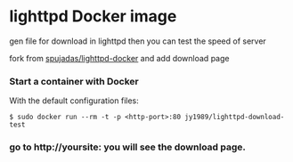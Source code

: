 # lighttpd Docker image

gen file for download in lighttpd then you can test the speed of server

fork from [spujadas/lighttpd-docker](https://github.com/spujadas/lighttpd-docker)  and add download page

### Start a container with Docker

With the default configuration files:

	$ sudo docker run --rm -t -p <http-port>:80 jy1989/lighttpd-download-test

### go to http://yoursite:<http-port>  you will see the download page.


